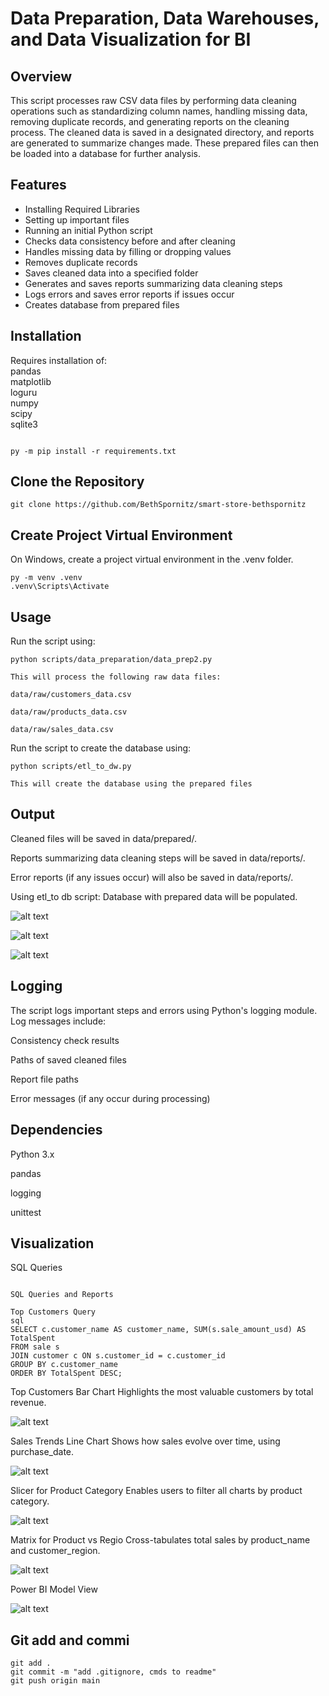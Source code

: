 # Data Preparation, Data Warehouses, and Data Visualization for BI

## Overview

This script processes raw CSV data files by performing data cleaning operations such as standardizing column names, handling missing data, removing duplicate records, and generating reports on the cleaning process. The cleaned data is saved in a designated directory, and reports are generated to summarize changes made. These prepared files can then be loaded into a database for further analysis.

## Features

- Installing Required Libraries
- Setting up important files
- Running an initial Python script
- Checks data consistency before and after cleaning
- Handles missing data by filling or dropping values
- Removes duplicate records
- Saves cleaned data into a specified folder
- Generates and saves reports summarizing data cleaning steps
- Logs errors and saves error reports if issues occur
- Creates database from prepared files

## Installation

Requires installation of:  
pandas  
matplotlib  
loguru  
numpy  
scipy  
sqlite3

```shell

py -m pip install -r requirements.txt

```

## Clone the Repository

```shell
git clone https://github.com/BethSpornitz/smart-store-bethspornitz
```

## Create Project Virtual Environment

On Windows, create a project virtual environment in the .venv folder.

```shell
py -m venv .venv
.venv\Scripts\Activate

```

## Usage

Run the script using:

```shell
python scripts/data_preparation/data_prep2.py

This will process the following raw data files:

data/raw/customers_data.csv

data/raw/products_data.csv

data/raw/sales_data.csv
```

Run the script to create the database using:

```shell
python scripts/etl_to_dw.py

This will create the database using the prepared files
```

## Output

Cleaned files will be saved in data/prepared/.

Reports summarizing data cleaning steps will be saved in data/reports/.

Error reports (if any issues occur) will also be saved in data/reports/.

Using etl_to db script: Database with prepared data will be populated.

![alt text](image-2.png)

![alt text](image-3.png)

![alt text](image-4.png)

## Logging

The script logs important steps and errors using Python's logging module. Log messages include:

Consistency check results

Paths of saved cleaned files

Report file paths

Error messages (if any occur during processing)

## Dependencies

Python 3.x

pandas

logging

unittest

##  Visualization

SQL Queries

```shell

SQL Queries and Reports

Top Customers Query
sql
SELECT c.customer_name AS customer_name, SUM(s.sale_amount_usd) AS TotalSpent
FROM sale s
JOIN customer c ON s.customer_id = c.customer_id
GROUP BY c.customer_name
ORDER BY TotalSpent DESC;
```


Top Customers Bar Chart
Highlights the most valuable customers by total revenue.

![alt text](image-5.png)

Sales Trends Line Chart
Shows how sales evolve over time, using purchase_date.

![alt text](image-6.png)

Slicer for Product Category
Enables users to filter all charts by product category.

![alt text](image-7.png)

Matrix for Product vs Regio
Cross-tabulates total sales by product_name and customer_region.

![alt text](image-8.png)

Power BI Model View

![alt text](image-9.png)

## Git add and commi

```shell
git add .
git commit -m "add .gitignore, cmds to readme"
git push origin main
```
